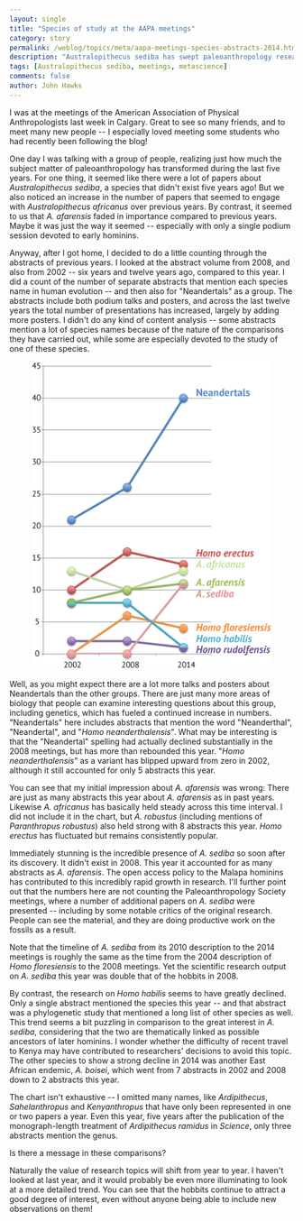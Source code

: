 ```yaml
---
layout: single 
title: "Species of study at the AAPA meetings" 
category: story
permalink: /weblog/topics/meta/aapa-meetings-species-abstracts-2014.html
description: "Australopithecus sediba has swept paleoanthropology research."
tags: [Australopithecus sediba, meetings, metascience] 
comments: false 
author: John Hawks 
---
```


I was at the meetings of the American Association of Physical Anthropologists last week in Calgary. Great to see so many friends, and to meet many new people -- I especially loved meeting some students who had recently been following the blog!

One day I was talking with a group of people, realizing just how much the subject matter of paleoanthropology has transformed during the last five years. For one thing, it seemed like there were a lot of papers about _Australopithecus sediba_, a species that didn't exist five years ago! But we also noticed an increase in the number of papers that seemed to engage with _Australopithecus africanus_ over previous years. By contrast, it seemed to us that _A. afarensis_ faded in importance compared to previous years. Maybe it was just the way it seemed -- especially with only a single podium session devoted to early hominins. 

Anyway, after I got home, I decided to do a little counting through the abstracts of previous years. I looked at the abstract volume from 2008, and also from 2002 -- six years and twelve years ago, compared to this year. I did a count of the number of separate abstracts that mention each species name in human evolution -- and then also for "Neandertals" as a group. The abstracts include both podium talks and posters, and across the last twelve years the total number of presentations has increased, largely by adding more posters. I didn't do any kind of content analysis -- some abstracts mention a lot of species names because of the nature of the comparisons they have carried out, while some are especially devoted to the study of one of these species. 

<figure>
<img src="/images/species-meetings-chart-2014.png" alt="Species names in previous years of the AAPA meetings" />
</figure>

Well, as you might expect there are a lot more talks and posters about Neandertals than the other groups. There are just many more areas of biology that people can examine interesting questions about this group, including genetics, which has fueled a continued increase in numbers. "Neandertals" here includes abstracts that mention the word "Neanderthal", "Neandertal", and "_Homo neanderthalensis_". What may be interesting is that the "Neandertal" spelling had actually declined substantially in the 2008 meetings, but has more than rebounded this year. "_Homo neanderthalensis_" as a variant has blipped upward from zero in 2002, although it still accounted for only 5 abstracts this year. 

You can see that my initial impression about _A. afarensis_ was wrong: There are just as many abstracts this year about _A. afarensis_ as in past years. Likewise _A. africanus_ has basically held steady across this time interval. I did not include it in the chart, but _A. robustus_ (including mentions of _Paranthropus robustus_) also held strong with 8 abstracts this year. _Homo erectus_  has fluctuated but remains consistently popular. 

Immediately stunning is the incredible presence of _A. sediba_ so soon after its discovery. It didn't exist in 2008. This year it accounted for as many abstracts as _A. afarensis_. The open access policy to the Malapa hominins has contributed to this incredibly rapid growth in research. I'll further point out that the numbers here are not counting the Paleoanthropology Society meetings, where a number of additional papers on _A. sediba_ were presented -- including by some notable critics of the original research. People can see the material, and they are doing productive work on the fossils as a result. 

Note that the timeline of _A. sediba_ from its 2010 description to the 2014 meetings is roughly the same as the time from the 2004 description of _Homo floresiensis_ to the 2008 meetings. Yet the scientific research output on _A. sediba_ this year was double that of the hobbits in 2008. 

By contrast, the research on _Homo habilis_ seems to have greatly declined. Only a single abstract mentioned the species this year -- and that abstract was a phylogenetic study that mentioned a long list of other species as well. This trend seems a bit puzzling in comparison to the great interest in _A. sediba_, considering that the two are thematically linked as possible ancestors of later hominins. I wonder whether the difficulty of recent travel to Kenya may have contributed to researchers' decisions to avoid this topic. The other species to show a strong decline in 2014 was another East African endemic, _A. boisei_, which went from 7 abstracts in 2002 and 2008 down to 2 abstracts this year. 

The chart isn't exhaustive -- I omitted many names, like _Ardipithecus_, _Sahelanthropus_ and _Kenyanthropus_ that have only been represented in one or two papers a year. Even this year, five years after the publication of the monograph-length treatment of _Ardipithecus ramidus_ in _Science_, only three abstracts mention the genus. 

Is there a message in these comparisons? 

Naturally the value of research topics will shift from year to year. I haven't looked at last year, and it would probably be even more illuminating to look at a more detailed trend. You can see that the hobbits continue to attract a good degree of interest, even without anyone being able to include new observations on them! 

